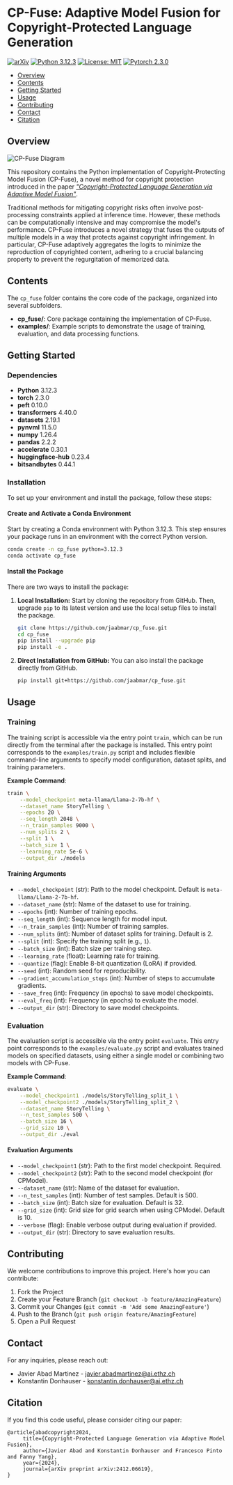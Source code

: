 # CP-Fuse: Adaptive Model Fusion for Copyright-Protected Language Generation

[![arXiv](https://img.shields.io/badge/stat.ML-arXiv%3A2401.17823-B31B1B.svg)](https://arxiv.org/abs/2412.06619)
[![Python 3.12.3](https://img.shields.io/badge/python-3.12.3-blue.svg)](https://python.org/downloads/release/python-3123/)
[![License: MIT](https://img.shields.io/badge/License-MIT-yellow.svg)](LICENSE)
[![Pytorch 2.3.0](https://img.shields.io/badge/pytorch-2.3.0-green.svg)](https://pytorch.org/)


* [Overview](#overview)
* [Contents](#contents)
* [Getting Started](#getting-started)
* [Usage](#usage)
* [Contributing](#contributing)
* [Contact](#contact)
* [Citation](#citation)

## Overview

![CP-Fuse Diagram](./cp_fuse.png)

This repository contains the Python implementation of Copyright-Protecting Model Fusion (CP-Fuse), a novel method for copyright protection introduced in the paper [*"Copyright-Protected Language Generation via Adaptive Model Fusion"*](https://arxiv.org/abs/2412.06619). 

Traditional methods for mitigating copyright risks often involve post-processing constraints applied at inference time. However, these methods can be computationally intensive and may compromise the model's performance. CP-Fuse introduces a novel strategy that fuses the outputs of multiple models in a way that protects against copyright infringement. In particular, CP-Fuse adaptively aggregates the logits to minimize the reproduction of copyrighted content, adhering to a crucial balancing property to prevent the regurgitation of memorized data.

## Contents

The `cp_fuse` folder contains the core code of the package, organized into several subfolders.

- **cp_fuse/**: Core package containing the implementation of CP-Fuse.
- **examples/**: Example scripts to demonstrate the usage of training, evaluation, and data processing functions.

## Getting Started

### Dependencies

- **Python** 3.12.3
- **torch** 2.3.0
- **peft** 0.10.0
- **transformers** 4.40.0
- **datasets** 2.19.1
- **pynvml** 11.5.0
- **numpy** 1.26.4
- **pandas** 2.2.2
- **accelerate** 0.30.1
- **huggingface-hub** 0.23.4
- **bitsandbytes** 0.44.1

### Installation

To set up your environment and install the package, follow these steps:

#### Create and Activate a Conda Environment

Start by creating a Conda environment with Python 3.12.3. This step ensures your package runs in an environment with the correct Python version. 
```bash
conda create -n cp_fuse python=3.12.3
conda activate cp_fuse
```
#### Install the Package

There are two ways to install the package:

1. **Local Installation:**
   Start by cloning the repository from GitHub. Then, upgrade `pip` to its latest version and use the local setup files to install the package.
   ```bash
   git clone https://github.com/jaabmar/cp_fuse.git
   cd cp_fuse
   pip install --upgrade pip
   pip install -e .
   ```
2. **Direct Installation from GitHub:**
   You can also install the package directly from GitHub. 
   ```bash
   pip install git+https://github.com/jaabmar/cp_fuse.git
   ```
## Usage

### Training

The training script is accessible via the entry point `train`, which can be run directly from the terminal after the package is installed. This entry point corresponds to the `examples/train.py` script and includes flexible command-line arguments to specify model configuration, dataset splits, and training parameters.

**Example Command**:

```bash
train \
    --model_checkpoint meta-llama/Llama-2-7b-hf \
    --dataset_name StoryTelling \
    --epochs 20 \
    --seq_length 2048 \
    --n_train_samples 9000 \
    --num_splits 2 \
    --split 1 \
    --batch_size 1 \
    --learning_rate 5e-6 \
    --output_dir ./models
```

#### Training Arguments

- `--model_checkpoint` (str): Path to the model checkpoint. Default is `meta-llama/Llama-2-7b-hf`.
- `--dataset_name` (str): Name of the dataset to use for training.
- `--epochs` (int): Number of training epochs.
- `--seq_length` (int): Sequence length for model input.
- `--n_train_samples` (int): Number of training samples.
- `--num_splits` (int): Number of dataset splits for training. Default is 2.
- `--split` (int): Specify the training split (e.g., `1`).
- `--batch_size` (int): Batch size per training step.
- `--learning_rate` (float): Learning rate for training.
- `--quantize` (flag): Enable 8-bit quantization (LoRA) if provided.
- `--seed` (int): Random seed for reproducibility.
- `--gradient_accumulation_steps` (int): Number of steps to accumulate gradients.
- `--save_freq` (int): Frequency (in epochs) to save model checkpoints.
- `--eval_freq` (int): Frequency (in epochs) to evaluate the model.
- `--output_dir` (str): Directory to save model checkpoints.

### Evaluation

The evaluation script is accessible via the entry point `evaluate`. This entry point corresponds to the `examples/evaluate.py` script and evaluates trained models on specified datasets, using either a single model or combining two models with CP-Fuse.

**Example Command**:

```bash
evaluate \
    --model_checkpoint1 ./models/StoryTelling_split_1 \
    --model_checkpoint2 ./models/StoryTelling_split_2 \
    --dataset_name StoryTelling \
    --n_test_samples 500 \
    --batch_size 16 \
    --grid_size 10 \
    --output_dir ./eval
```

#### Evaluation Arguments

- `--model_checkpoint1` (str): Path to the first model checkpoint. Required.
- `--model_checkpoint2` (str): Path to the second model checkpoint (for CPModel).
- `--dataset_name` (str): Name of the dataset for evaluation.
- `--n_test_samples` (int): Number of test samples. Default is 500.
- `--batch_size` (int): Batch size for evaluation. Default is 32.
- `--grid_size` (int): Grid size for grid search when using CPModel. Default is 10.
- `--verbose` (flag): Enable verbose output during evaluation if provided.
- `--output_dir` (str): Directory to save evaluation results.

## Contributing

We welcome contributions to improve this project. Here's how you can contribute:

1. Fork the Project
2. Create your Feature Branch (`git checkout -b feature/AmazingFeature`)
3. Commit your Changes (`git commit -m 'Add some AmazingFeature'`)
4. Push to the Branch (`git push origin feature/AmazingFeature`)
5. Open a Pull Request


## Contact

For any inquiries, please reach out:

- Javier Abad Martinez - [javier.abadmartinez@ai.ethz.ch](mailto:javier.abadmartinez@ai.ethz.ch)
- Konstantin Donhauser - [konstantin.donhauser@ai.ethz.ch](mailto:konstantin.donhauser@ai.ethz.ch)

## Citation

If you find this code useful, please consider citing our paper:
 ```
@article{abadcopyright2024,
      title={Copyright-Protected Language Generation via Adaptive Model Fusion}, 
      author={Javier Abad and Konstantin Donhauser and Francesco Pinto and Fanny Yang},
      year={2024},
      journal={arXiv preprint arXiv:2412.06619},
}
```
